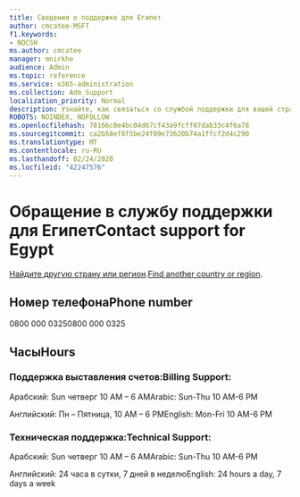 ```yaml
---
title: Сведения о поддержке для Египет
author: cmcatee-MSFT
f1.keywords:
- NOCSH
ms.author: cmcatee
manager: mnirkhe
audience: Admin
ms.topic: reference
ms.service: o365-administration
ms.collection: Adm_Support
localization_priority: Normal
description: Узнайте, как связаться со службой поддержки для вашей страны или региона.
ROBOTS: NOINDEX, NOFOLLOW
ms.openlocfilehash: 78166c0e4bc04d67cf43a9fcff07dab33c4f6a78
ms.sourcegitcommit: ca2b58ef8f5be24f09e73620b74a1ffcf2d4c290
ms.translationtype: MT
ms.contentlocale: ru-RU
ms.lasthandoff: 02/24/2020
ms.locfileid: "42247576"
---
```

# <a name="contact-support-for-egypt"></a><span data-ttu-id="d9cda-103">Обращение в службу поддержки для Египет</span><span class="sxs-lookup"><span data-stu-id="d9cda-103">Contact support for Egypt</span></span>

<span data-ttu-id="d9cda-104">[Найдите другую страну или регион](../contact-support-for-business-products.md).</span><span class="sxs-lookup"><span data-stu-id="d9cda-104">[Find another country or region](../contact-support-for-business-products.md).</span></span>

## <a name="phone-number"></a><span data-ttu-id="d9cda-105">Номер телефона</span><span class="sxs-lookup"><span data-stu-id="d9cda-105">Phone number</span></span>
<span data-ttu-id="d9cda-106">0800 000 0325</span><span class="sxs-lookup"><span data-stu-id="d9cda-106">0800 000 0325</span></span>

## <a name="hours"></a><span data-ttu-id="d9cda-107">Часы</span><span class="sxs-lookup"><span data-stu-id="d9cda-107">Hours</span></span>
### <a name="billing-support"></a><span data-ttu-id="d9cda-108">Поддержка выставления счетов:</span><span class="sxs-lookup"><span data-stu-id="d9cda-108">Billing Support:</span></span>

<span data-ttu-id="d9cda-109">Арабский: Sun четверг 10 AM – 6 AM</span><span class="sxs-lookup"><span data-stu-id="d9cda-109">Arabic: Sun-Thu 10 AM-6 PM</span></span>

<span data-ttu-id="d9cda-110">Английский: Пн – Пятница, 10 AM – 6 PM</span><span class="sxs-lookup"><span data-stu-id="d9cda-110">English: Mon-Fri 10 AM-6 PM</span></span>

### <a name="technical-support"></a><span data-ttu-id="d9cda-111">Техническая поддержка:</span><span class="sxs-lookup"><span data-stu-id="d9cda-111">Technical Support:</span></span>

<span data-ttu-id="d9cda-112">Арабский: Sun четверг 10 AM – 6 AM</span><span class="sxs-lookup"><span data-stu-id="d9cda-112">Arabic: Sun-Thu 10 AM-6 PM</span></span>

<span data-ttu-id="d9cda-113">Английский: 24 часа в сутки, 7 дней в неделю</span><span class="sxs-lookup"><span data-stu-id="d9cda-113">English: 24 hours a day, 7 days a week</span></span>